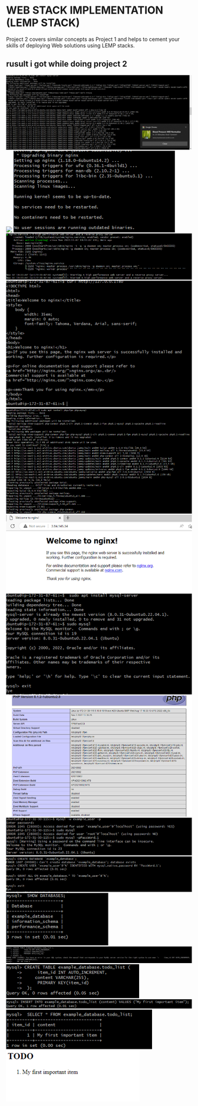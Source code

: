 # WEB STACK IMPLEMENTATION (LEMP STACK)

Project 2 covers similar concepts as Project 1 and helps to cement your skills of deploying Web solutions using LEMP stacks.
 
 ## rusult i got while doing project 2
 

![](./image/download%20mymysql.png)
![](./image/./image/pr%202%20one.png)
![](./image/pj%202%20two.png)
![](./image/pj%20three.png)
![](./image/pj%20four.png)
![](./image/NEXT%201.png)
![](./image/2.png)
![](./image/3.png)
![](./image/5.png)
![](./image/6.png)
![](./image/7.png)
![](./image/8.png)
![](./image/9.png)
![](./image/10.png)
![](./image/11.png)
![](./image/12.png)
![](./image/13.png)

